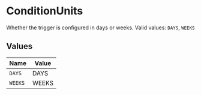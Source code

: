 # ConditionUnits

Whether the trigger is configured in days or weeks.  Valid values: `DAYS`, `WEEKS`


## Values

| Name    | Value   |
| ------- | ------- |
| `DAYS`  | DAYS    |
| `WEEKS` | WEEKS   |